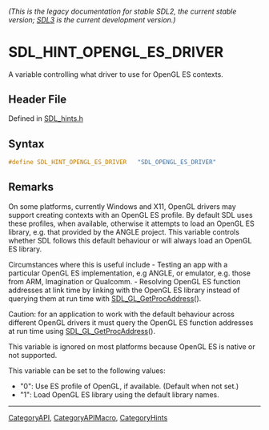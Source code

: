 ###### (This is the legacy documentation for stable SDL2, the current stable version; [SDL3](https://wiki.libsdl.org/SDL3/) is the current development version.)
# SDL_HINT_OPENGL_ES_DRIVER

A variable controlling what driver to use for OpenGL ES contexts.

## Header File

Defined in [SDL_hints.h](https://github.com/libsdl-org/SDL/blob/SDL2/include/SDL_hints.h)

## Syntax

```c
#define SDL_HINT_OPENGL_ES_DRIVER   "SDL_OPENGL_ES_DRIVER"
```

## Remarks

On some platforms, currently Windows and X11, OpenGL drivers may support
creating contexts with an OpenGL ES profile. By default SDL uses these
profiles, when available, otherwise it attempts to load an OpenGL ES
library, e.g. that provided by the ANGLE project. This variable controls
whether SDL follows this default behaviour or will always load an OpenGL ES
library.

Circumstances where this is useful include - Testing an app with a
particular OpenGL ES implementation, e.g ANGLE, or emulator, e.g. those
from ARM, Imagination or Qualcomm. - Resolving OpenGL ES function addresses
at link time by linking with the OpenGL ES library instead of querying them
at run time with [SDL_GL_GetProcAddress](SDL_GL_GetProcAddress)().

Caution: for an application to work with the default behaviour across
different OpenGL drivers it must query the OpenGL ES function addresses at
run time using [SDL_GL_GetProcAddress](SDL_GL_GetProcAddress)().

This variable is ignored on most platforms because OpenGL ES is native or
not supported.

This variable can be set to the following values:

- "0": Use ES profile of OpenGL, if available. (Default when not set.)
- "1": Load OpenGL ES library using the default library names.

----
[CategoryAPI](CategoryAPI), [CategoryAPIMacro](CategoryAPIMacro), [CategoryHints](CategoryHints)


